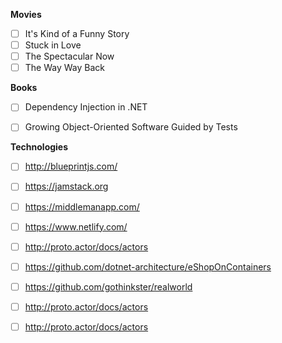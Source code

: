 **Movies**

- [ ] It's Kind of a Funny Story
- [ ] Stuck in Love 
- [ ] The Spectacular Now
- [ ] The Way Way Back

**Books**
- [ ] Dependency Injection in .NET
- [ ] Growing Object-Oriented Software Guided by Tests


**Technologies**
- [ ] http://blueprintjs.com/
- [ ] https://jamstack.org
- [ ] https://middlemanapp.com/
- [ ] https://www.netlify.com/
- [ ] http://proto.actor/docs/actors
- [ ] https://github.com/dotnet-architecture/eShopOnContainers
- [ ] https://github.com/gothinkster/realworld
- [ ] http://proto.actor/docs/actors
- [ ] http://proto.actor/docs/actors

